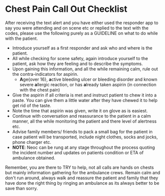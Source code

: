 # Chest Pain Call Out Checklist 

After receiving the text alert and you have either used the responder app to say you were attending and on scene etc or replied to the text with the codes, please use the following purely as a GUIDELINE on what to do while with the patient.

- Introduce yourself as a first responder and ask who and where is the patient.
- All while checking for scene safety, again introduce yourself to the patient, ask how they are feeling and to describe the symptoms.
- Upon gaining this information, and all the while remaining calm, rule out the contra-indicators for aspirin.
  - **A**ge{over 16}, **a**ctive bleeding ulcer or bleeding disorder and known severe **a**llergic reaction, or has **a**lready taken aspirin (in connection with the chest pain)
- Give the aspirin if all criteria is met and instruct patient to chew it into a paste. You can give them a little water after they have chewed it to help get rid of the taste. 
- Note the time that aspirin was given, write it on glove as is easiest.
- Continue with conversation and reassurance to the patient in a calm manner, all the while monitoring the patient and there level of alertness etc.
- Advise family members/ friends to pack a small bag for the patient in case patient will be transported, include night clothes, socks and jocks, phone charger etc.
- **NOTE**: Neoc can be rung at any stage throughout the process quoting the incident number and updates on patients condition or ETA of ambulance obtained.

Remember, you are there to TRY to help, not all calls are hands on chests but mainly information gathering for the ambulance crews. Remain calm and don't run around, always walk and reassure the patient and family that they have done the right thing by ringing an ambulance as its always better to be save than sorry. 
